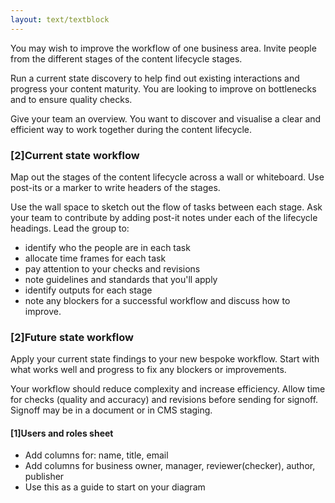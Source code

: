 ```yaml
---
layout: text/textblock
---
```


You may wish to improve the workflow of one business area. Invite people from the different stages of the content lifecycle stages. 

Run a current state discovery to help find out existing interactions and progress your content maturity. You are looking to improve on bottlenecks and to ensure quality checks.

Give your team an overview. You want to discover and visualise a clear and efficient way to work together during the content lifecycle. 

### [2]Current state workflow
Map out the stages of the content lifecycle across a wall or whiteboard. Use post-its or a marker to write headers of the stages.

Use the wall space to sketch out the flow of tasks between each stage. Ask your team to contribute by adding post-it notes under each of the lifecycle headings. Lead the group to:
- identify who the people are in each task
- allocate time frames for each task
- pay attention to your checks and revisions
- note guidelines and standards that you'll apply
- identify outputs for each stage
- note any blockers for a successful workflow and discuss how to improve.

### [2]Future state workflow

Apply your current state findings to your new bespoke workflow. Start with what works well and progress to fix any blockers or improvements.

Your workflow should reduce complexity and increase efficiency. Allow time for checks (quality and accuracy) and revisions before sending for signoff. Signoff may be in a document or in CMS staging.

#### [1]Users and roles sheet
- Add columns for: name, title, email
- Add columns for business owner, manager, reviewer(checker), author, publisher
- Use this as a guide to start on your diagram
